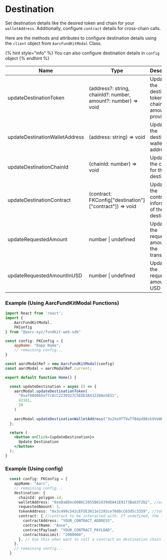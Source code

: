 # Destination

Set destination details like the desired token and chain for your `walletAddress`. Additionally, configure `contract` details for cross-chain calls.

Here are the methods and attributes to configure destination details using the `client` object from `AarcFundKitModal` Class.

{% hint style="info" %}
You can also configure destination details in `config` object
{% endhint %}

<table><thead><tr><th width="290">Name</th><th>Type</th><th>Description</th></tr></thead><tbody><tr><td>updateDestinationToken</td><td>(address?: string, chainId?: number, amount?: number) => void</td><td>Updates the destination token, chainId and amount if provided</td></tr><tr><td>updateDestinationWalletAddress</td><td>(address: string) => void</td><td>Updates the destination wallet address</td></tr><tr><td>updateDestinationChainId</td><td>(chainId: number) => void</td><td>Updates the chain ID for the destination</td></tr><tr><td>updateDestinationContract</td><td>(contract: FKConfig["destination"]["contract"]) => void</td><td>Updates the contract information of the destination</td></tr><tr><td>updateRequestedAmount</td><td>number | undefined</td><td>Updates the requested amount for the transaction</td></tr><tr><td>updateRequestedAmountInUSD</td><td>number | undefined</td><td>Updates the requested amount in USD</td></tr></tbody></table>

### Example (Using AarcFundKitModal Functions)

```jsx
import React from 'react';
import {
    AarcFundKitModal,
    FKConfig
} from "@aarc-xyz/fundkit-web-sdk"

const config: FKConfig = {
    appName: "Dapp Name",
    // remaining config...
}

const aarcModalRef = new AarcFundKitModal(config)
const aarcModal = aarcModalRef.current;

export default function Home() {

  const updateDestination = async () => {
    aarcModal.updateDestinationToken(
      "0xaf88d065e77c8cC2239327C5EDb3A432268e5831",
      42161,
      10
    )
    
    aarcModal.updateDestinationWalletAddress("3o2Xo9TTVwTfB4pd88zk9VeWHd416nqR8jxxeC9cxmiE")
  };

  return (
    <button onClick={updateDestination}>
      Update Destination
    </button>
  );
}
```

### Example (Using config)

```typescript
  const config: FKConfig = {
    appName: "Aarc",
    // remaining config...
    destination: {
      chainId: polygon.id,
      walletAddress: "0xeDa8Dec60B6C2055B61939dDA41E9173Bab372b2", //wallet address of the destination
      requestedAmount: 1,
      tokenAddress: "0x3c499c542cEF5E3811e1192ce70d8cC03d5c3359", //token to be transferred. If undefined, the user will be prompted to select a token
      contract: { //contract to be interacted with. If undefined, the transaction will be a simple transfer
        contractAddress: "YOUR_CONTRACT_ADDRESS",
        contractName: "Aave",
        contractPayload: "YOUR_CONTRACT_PAYLOAD",
        contractGasLimit: "2000000",
      }, // Use this when want to call a contract on destination chain
    },
    // remaining config... 
  }
```
